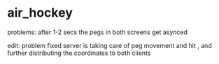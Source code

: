 # air_hockey

problems:
after 1-2 secs the pegs in both screens get asynced

edit:
problem fixed server is taking care of peg movement and hit , and further distributing the coordinates to both clients
